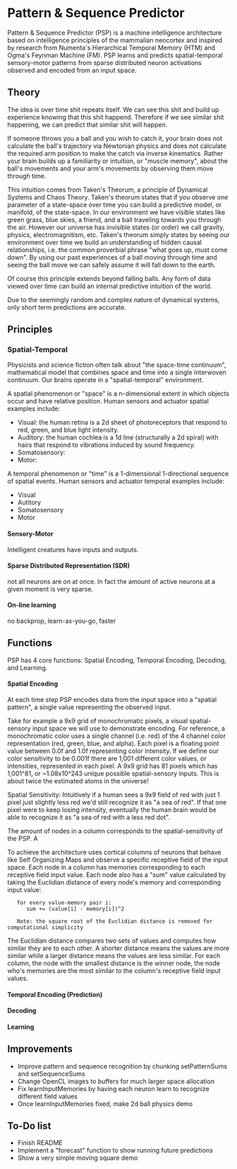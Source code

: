 # Pattern & Sequence Predictor

Pattern & Sequence Predictor (PSP) is a machine intelligence architecture based on intelligence principles of the mammalian neocortex and inspired by research from Numenta's Hierarchical Temporal Memory (HTM) and Ogma's Feynman Machine (FM).  PSP learns and predicts spatial-temporal sensory-motor patterns from sparse distributed neuron activations observed and encoded from an input space.

## Theory

The idea is over time shit repeats itself.  We can see this shit and build up experience knowing that this shit happend.  Therefore if we see similar shit happening, we can predict that similar shit will happen. 


If someone throws you a ball and you wish to catch it, your brain does not calculate the ball's trajectory via Newtonian physics and does not calculate the required arm position to make the catch via inverse kinematics.  Rather your brain builds up a familiarity or intuition, or "muscle memory", about the ball's movements and your arm's movements by observing them move through time.

This intuition comes from Taken's Theorum, a principle of Dynamical Systems and Chaos Theory.  Taken's theorum states that if you observe one parameter of a state-space over time you can build a predictive model, or manifold, of the state-space.  In our environment we have visible states like green grass, blue skies, a friend, and a ball traveling towards you through the air.  However our universe has invisible states (or order) we call gravity, physics, electromagnitism, etc.  Taken's theorum simply states by seeing our environment over time we build an understanding of hidden causal relationships, i.e. the common proverbial phrase "what goes up, must come down".  By using our past experiences of a ball moving through time and seeing the ball move we can safely assume it will fall down to the earth.

Of course this principle extends beyond falling balls.  Any form of data viewed over time can build an internal predictive intuition of the world.

Due to the seemingly random and complex nature of dynamical systems, only short term predictions are accurate.

## Principles

### Spatial-Temporal

Physicists and science fiction often talk about "the space-time continuum",  mathematical model that combines space and time into a single interwoven continuum.  Our brains operate in a "spatial-temporal" environment.

A spatial phenomenon or "space" is a n-dimensional extent in which objects occur and have relative position.  Human sensors and actuator spatial examples include:
- Visual: the human retina is a 2d sheet of photoreceptors that respond to red, green, and blue light intensity.
- Auditory: the human cochlea is a 1d line (structurally a 2d spiral) with hairs that respond to vibrations induced by sound frequency.
- Somatosensory: 
- Motor: 

A temporal phenomenon or "time" is a 1-dimensional 1-directional sequence of spatial events.  Human sensors and actuator temporal examples include:
- Visual
- Autitory
- Somatosensory
- Motor

#### Sensory-Motor

Intelligent creatures have inputs and outputs.

#### Sparse Distributed Representation (SDR) 

not all neurons are on at once.  In fact the amount of active neurons at a given moment is very sparse.

#### On-line learning

no backprop, learn-as-you-go, faster

## Functions

PSP has 4 core functions: Spatial Encoding, Temporal Encoding, Decoding, and Learning.

#### Spatial Encoding

At each time step PSP encodes data from the input space into a "spatial pattern", a single value representing the observed input.



Take for example a 9x9 grid of monochromatic pixels, a visual spatial-sensory input space we will use to demonstrate encoding.  For reference, a monochromatic color uses a single channel (i.e. red) of the 4 channel color representation (red, green, blue, and alpha).  Each pixel is a floating point value between 0.0f and 1.0f representing color intensity.  If we define our color sensitivity to be 0.001f there are 1,001 different color values, or intensities, represented in each pixel.  A 9x9 grid has 81 pixels which has 1,001^81, or ~1.08x10^243 unique possible spatial-sensory inputs.  This is about twice the estimated atoms in the universe!

Spatial Sensitivity:  Intuitively if a human sees a 9x9 field of red with just 1 pixel just slightly less red we'd still recognize it as "a sea of red".  If that one pixel were to keep losing intensity, eventually the human brain would be able to recognize it as "a sea of red with a less red dot".  

The amount of nodes in a column corresponds to the spatial-sensitivity of the PSP.  A 


To achieve the architecture uses cortical columns of neurons that behave like Self Organizing Maps and observe a specific receptive field of the input space.  Each node in a column has memories corresponding to each receptive field input value.  Each node also has a "sum" value calculated by taking the Euclidian distance of every node's memory and corresponding input value:
```
   for every value-memory pair i:
      sum += (value[i] - memory[i])^2
      
   Note: the square root of the Euclidian distance is removed for computational simplicity
```

The Euclidian distance compares two sets of values and computes how similar they are to each other.  A shorter distance means the values are more similar while a larger distance means the values are less similar.  For each column, the node with the smallest distance is the winner node, the node who's memories are the most similar to the column's receptive field input values.

#### Temporal Encoding (Prediction)

#### Decoding

#### Learning

## Improvements
- Improve pattern and sequence recognition by chunking setPatternSums and setSequenceSums
- Change OpenCL images to buffers for much larger space allocation
- Fix learnInputMemories by having each neuron learn to recognize different field values
- Once learnInputMemories fixed, make 2d ball physics demo



## To-Do list
- Finish README
- Implement a "forecast" function to show running future predictions
- Show a very simple moving square demo
